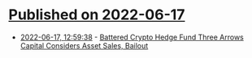 # [Published on 2022-06-17](index.md)

* [2022-06-17, 12:59:38](https://news.ycombinator.com/item?id=31777441) - [Battered Crypto Hedge Fund Three Arrows Capital Considers Asset Sales, Bailout](https://www.wsj.com/articles/battered-crypto-hedge-fund-three-arrows-capital-considers-asset-sales-bailout-11655469932)
